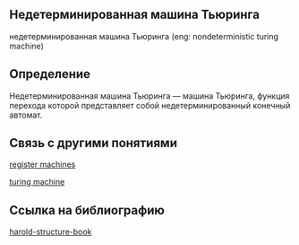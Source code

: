 ## Недетерминированная машина Тьюринга
недетерминированная машина Тьюринга (eng: nondeterministic turing machine) 

## Определение
Недетерминированная машина Тьюринга —  машина Тьюринга, функция перехода которой представляет собой недетерминированный конечный автомат.

## Cвязь с другими понятиями 
[register machines](https://github.com/vernikkkkkkkkkkkkkkkkkkk/concept/blob/main/virtual%20machines/register%20machines/register%20machines.md)

[turing machine](https://github.com/vernikkkkkkkkkkkkkkkkkkk/concept/blob/main/virtual%20machines/register%20machines/turing%20machine.md)

## Cсылка на библиографию
[harold-structure-book](https://github.com/vernikkkkkkkkkkkkkkkkkkk/concept/blob/main/bibliography/register%20machines/harold-structure-book.md)
